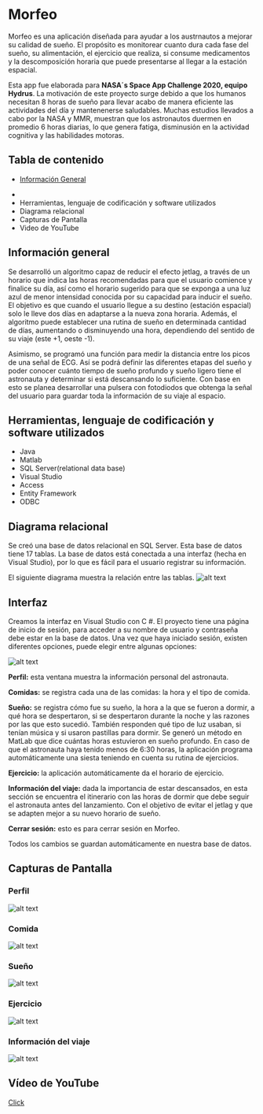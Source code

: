 # Morfeo 

Morfeo es una aplicación diseñada para ayudar a los austrnautos a mejorar su calidad de sueño. El propósito es monitorear cuanto dura cada fase del sueño, su alimentación, el ejercicio que realiza, si consume medicamentos y la descomposición horaria que puede presentarse al llegar a la estación espacial. 

Esta app fue elaborada para **NASA´s Space App Challenge 2020, equipo Hydrus**. La motivación de este proyecto surge debido a que los humanos necesitan 8 horas de sueño para llevar acabo de manera eficiente las actividades del día y mantenenerse saludables. Muchas estudios llevados a cabo por la NASA y MMR, muestran que los astronautos duermen en promedio 6 horas diarias, lo que genera fatiga, disminusión en la actividad cognitiva y las habilidades motoras. 

## Tabla de contenido
* [Información General](#item1)
- 
- Herramientas, lenguaje de codificación y software utilizados 
- Diagrama relacional 
- Capturas de Pantalla
- Video de YouTube

<a name="item1"></a>
## Información general
Se desarrolló un algoritmo capaz de reducir el efecto jetlag, a través de un horario que indica las horas recomendadas para que el usuario comience y finalice su día, así como el horario sugerido para que se exponga a una luz azul de menor intensidad conocida por su capacidad para inducir el sueño. El objetivo es que cuando el usuario llegue a su destino (estación espacial) solo le lleve dos días en adaptarse a la nueva zona horaria. Además, el algoritmo puede establecer una rutina de sueño en determinada cantidad de días, aumentando o disminuyendo una hora, dependiendo del sentido de su viaje (este +1, oeste -1).

Asimismo, se programó una función para medir la distancia entre los picos de una señal de ECG. Así se podrá definir las diferentes etapas del sueño y poder conocer cuánto tiempo de sueño profundo y sueño ligero tiene el astronauta y determinar si está descansando lo suficiente. Con base en esto se planea desarrollar una pulsera con fotodiodos que obtenga la señal del usuario para guardar toda la información de su viaje al espacio.

## Herramientas, lenguaje de codificación y software utilizados
- Java
- Matlab 
- SQL Server(relational data base)
- Visual Studio
- Access
- Entity Framework 
- ODBC

## Diagrama relacional
Se creó una base de datos relacional en SQL Server. Esta base de datos tiene 17 tablas. La base de datos está conectada a una interfaz (hecha en Visual Studio), por lo que es fácil para el usuario registrar su información.

El siguiente diagrama muestra la relación entre las tablas.
![alt text](https://github.com/dianaespinosar/Morfeo/blob/main/MorfeoDiagram.png "Diagrama de relación")

## Interfaz
Creamos la interfaz en Visual Studio con C #. El proyecto tiene una página de inicio de sesión, para acceder a su nombre de usuario y contraseña debe estar en la base de datos. Una vez que haya iniciado sesión, existen diferentes opciones, puede elegir entre algunas opciones:

![alt text](https://github.com/dianaespinosar/Morfeo/blob/main/MainWindow.JPG "MainWindow")


**Perfil:** esta ventana muestra la información personal del astronauta.

**Comidas:** se registra cada una de las comidas: la hora y el tipo de comida.

**Sueño:** se registra cómo fue su sueño, la hora a la que se fueron a dormir, a qué hora se despertaron, si se despertaron durante la noche y las razones por las que esto sucedió. También responden qué tipo de luz usaban, si tenían música y si usaron pastillas para dormir. Se generó un método en MatLab que dice cuántas horas estuvieron en sueño profundo. En caso de que el astronauta haya tenido menos de 6:30 horas, la aplicación programa automáticamente una siesta teniendo en cuenta su rutina de ejercicios.

**Ejercicio:** la aplicación automáticamente da el horario de ejercicio.

**Información del viaje:** dada la importancia de estar descansados, en esta sección se encuentra el itinerario con las horas de dormir que debe seguir el astronauta antes del lanzamiento. Con el objetivo de evitar el jetlag y que se adapten mejor a su nuevo horario de sueño.

**Cerrar sesión:** esto es para cerrar sesión en Morfeo.

Todos los cambios se guardan automáticamente en nuestra base de datos.

## Capturas de Pantalla
### Perfil

![alt text](https://github.com/dianaespinosar/Morfeo/blob/main/MorfeoAstro.JPG "Astronauta")
### Comida

![alt text](https://github.com/dianaespinosar/Morfeo/blob/main/Meal.JPG "Comida")
### Sueño

![alt text](https://github.com/dianaespinosar/Morfeo/blob/main/Info.JPG "Información")

### Ejercicio

![alt text](https://github.com/dianaespinosar/Morfeo/blob/main/Ejercicio.JPG "Ejercicio")
### Información del viaje

![alt text](https://github.com/dianaespinosar/Morfeo/blob/main/TripInformationEast.JPG "Viaje")

## Vídeo de YouTube
[Click](https://youtu.be/KdlvJBqiytc)
